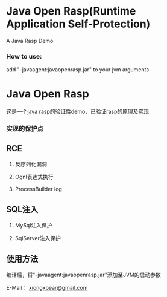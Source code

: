 # Java Open Rasp(Runtime Application Self-Protection)
A Java Rasp Demo

### How to use:

add "-javaagent:javaopenrasp.jar" to your jvm arguments

# Java Open Rasp

这是一个java rasp的验证性demo，已验证rasp的原理及实现

### 实现的保护点

## RCE

1. 反序列化漏洞

2. Ognl表达式执行

3. ProcessBuilder log

## SQL注入

1. MySql注入保护

2. SqlServer注入保护

## 使用方法
编译后，将"-javaagent:javaopenrasp.jar"添加至JVM的启动参数

E-Mail： xiongxbear@gmail.com
